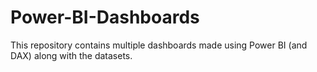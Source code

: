 # Power-BI-Dashboards
This repository contains multiple dashboards made using Power BI (and DAX) along with the datasets.
